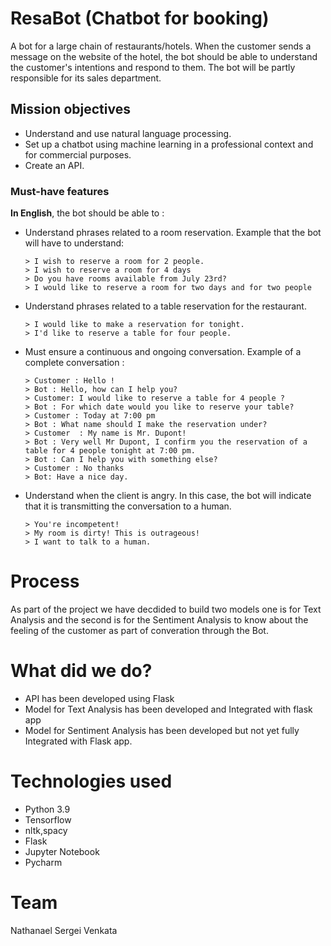 # ResaBot (Chatbot for booking)
A bot for a large chain of restaurants/hotels. When the customer sends a message on the website of the hotel, the bot should be able to understand the customer's intentions and respond to them. The bot will be partly responsible for its sales department.

## Mission objectives

- Understand and use natural language processing.
- Set up a chatbot using machine learning in a professional context and for commercial purposes.
- Create an API.

### Must-have features

**In English**, the bot should be able to :

- Understand phrases related to a room reservation.
  Example that the bot will have to understand:

  ```text
  > I wish to reserve a room for 2 people.
  > I wish to reserve a room for 4 days
  > Do you have rooms available from July 23rd?
  > I would like to reserve a room for two days and for two people
  ```

- Understand phrases related to a table reservation for the restaurant.

  ```text
  > I would like to make a reservation for tonight.
  > I'd like to reserve a table for four people.
  ```

- Must ensure a continuous and ongoing conversation. Example of a complete conversation :

  ```text
  > Customer : Hello !
  > Bot : Hello, how can I help you?
  > Customer: I would like to reserve a table for 4 people ?
  > Bot : For which date would you like to reserve your table?
  > Customer : Today at 7:00 pm
  > Bot : What name should I make the reservation under?
  > Customer  : My name is Mr. Dupont!
  > Bot : Very well Mr Dupont, I confirm you the reservation of a table for 4 people tonight at 7:00 pm.
  > Bot : Can I help you with something else?
  > Customer : No thanks
  > Bot: Have a nice day.
  ```

- Understand when the client is angry. In this case, the bot will indicate that it is transmitting the conversation to a human.

  ```text
  > You're incompetent!
  > My room is dirty! This is outrageous!
  > I want to talk to a human.
  ```
# Process

As part of the project we have decdided to build two models one is for Text Analysis and the second is for the Sentiment Analysis to know about the feeling of the customer as part of converation through the Bot.


# What did we do?

 - API has been developed using Flask  
 - Model for Text Analysis has been developed and Integrated with flask app
 - Model for Sentiment Analysis has been developed but not yet fully Integrated with Flask app.

# Technologies used
 - Python 3.9
 - Tensorflow
 - nltk,spacy 
 - Flask
 - Jupyter Notebook
 - Pycharm

# Team
Nathanael
Sergei
Venkata








